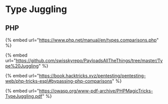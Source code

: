 # Type Juggling

## PHP

{% embed url="https://www.php.net/manual/en/types.comparisons.php" %}

{% embed url="https://github.com/swisskyrepo/PayloadsAllTheThings/tree/master/Type%20Juggling" %}

{% embed url="https://book.hacktricks.xyz/pentesting/pentesting-web/php-tricks-esp\#bypassing-php-comparisons" %}

{% embed url="https://owasp.org/www-pdf-archive/PHPMagicTricks-TypeJuggling.pdf" %}





